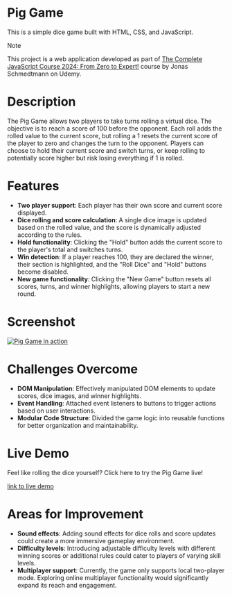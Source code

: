 # Pig Game

This is a simple dice game built with HTML, CSS, and JavaScript.

> [!NOTE]
> This project is a web application developed as part of [The Complete JavaScript Course 2024: From Zero to Expert!](https://www.udemy.com/course/the-complete-javascript-course/) course by Jonas Schmedtmann on Udemy.

# Description

The Pig Game allows two players to take turns rolling a virtual dice. The objective is to reach a score of 100 before the opponent. Each roll adds the rolled value to the current score, but rolling a 1 resets the current score of the player to zero and changes the turn to the opponent. Players can choose to hold their current score and switch turns, or keep rolling to potentially score higher but risk losing everything if 1 is rolled.

# Features

- **Two player support**: Each player has their own score and current score displayed.
- **Dice rolling and score calculation**: A single dice image is updated based on the rolled value, and the score is dynamically adjusted according to the rules.
- **Hold functionality**: Clicking the "Hold" button adds the current score to the player's total and switches turns.
- **Win detection**: If a player reaches 100, they are declared the winner, their section is highlighted, and the "Roll Dice" and "Hold" buttons become disabled.
- **New game functionality**: Clicking the "New Game" button resets all scores, turns, and winner highlights, allowing players to start a new round.

# Screenshot

[![Pig Game in action](screenshot.gif)](./screenshot.gif)

# Challenges Overcome

- **DOM Manipulation**: Effectively manipulated DOM elements to update scores, dice images, and winner highlights.
- **Event Handling**: Attached event listeners to buttons to trigger actions based on user interactions.
- **Modular Code Structure**: Divided the game logic into reusable functions for better organization and maintainability.

# Live Demo

Feel like rolling the dice yourself? Click here to try the Pig Game live!

[link to live demo](https://ahmedmohamedabdelaty.github.io/Pig-Game/)

# Areas for Improvement

- **Sound effects**: Adding sound effects for dice rolls and score updates could create a more immersive gameplay environment.
- **Difficulty levels**: Introducing adjustable difficulty levels with different winning scores or additional rules could cater to players of varying skill levels.
- **Multiplayer support**: Currently, the game only supports local two-player mode. Exploring online multiplayer functionality would significantly expand its reach and engagement.
